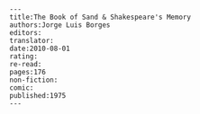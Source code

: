 
    ---
    title:The Book of Sand & Shakespeare's Memory
    authors:Jorge Luis Borges
    editors:
    translator:
    date:2010-08-01
    rating:
    re-read:
    pages:176
    non-fiction:
    comic:
    published:1975
    ---

    